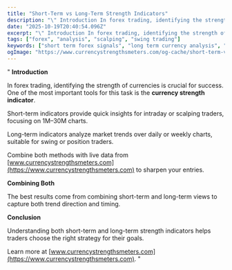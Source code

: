 ```yaml
---
title: "Short-Term vs Long-Term Strength Indicators"
description: "\" Introduction In forex trading, identifying the strength of currencies is crucial for success..."
date: "2025-10-19T20:40:54.096Z"
excerpt: "\" Introduction In forex trading, identifying the strength of currencies is crucial for success. One of the most important tools for this task is the currency strength indicator. Short-term indicators provide quick insights for intraday or scalping traders, focusing on 1M–30M charts. Long-term indicators analyze market trends over daily or..."
tags: ["forex", "analysis", "scalping", "swing trading"]
keywords: ["short term forex signals", "long term currency analysis", "swing trading indicators", "scalping strategies", "currency strength comparison"]
ogImage: "https://www.currencystrengthsmeters.com/og-cache/short-term-vs-long-term-strength-indicators.jpg"
---
```

"
**Introduction**

In forex trading, identifying the strength of currencies is crucial for success. One of the most important tools for this task is the **currency strength indicator**.

Short-term indicators provide quick insights for intraday or scalping traders, focusing on 1M–30M charts.

Long-term indicators analyze market trends over daily or weekly charts, suitable for swing or position traders.

Combine both methods with live data from [www.currencystrengthsmeters.com](https://www.currencystrengthsmeters.com) to sharpen your entries.

**Combining Both**

The best results come from combining short-term and long-term views to capture both trend direction and timing.

**Conclusion**

Understanding both short-term and long-term strength indicators helps traders choose the right strategy for their goals.

Learn more at [www.currencystrengthsmeters.com](https://www.currencystrengthsmeters.com).
"
